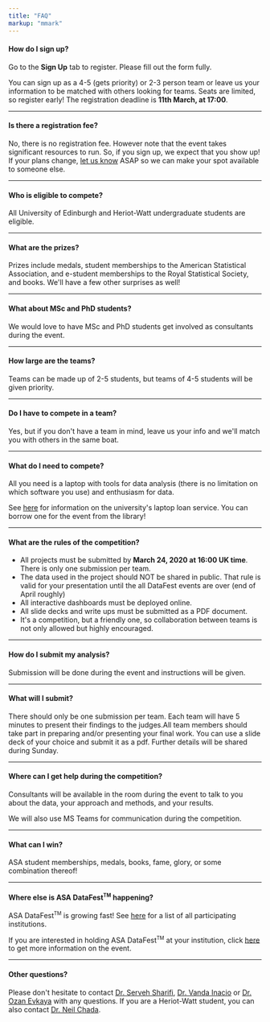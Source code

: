 ```yaml
---
title: "FAQ"
markup: "mmark"
---
```


#### <i class="fas fa-question-circle fa-fw"></i> How do I sign up?

Go to the **Sign Up** tab to register. Please fill out the form fully. 

You can sign up as a 4-5 (gets priority) or 2-3 person team or leave us your information to be matched with others looking for teams. Seats are limited, so register early! The registration deadline is **11th March, at 17:00**.

---

#### <i class="fas fa-question-circle fa-fw"></i> Is there a registration fee?

No, there is no registration fee. However note that the event takes significant resources to run. So, if you sign up, we expect that you show up! If your plans change, [let us know](mailto:Ozan.Evkaya@ed.ac.uk) ASAP so we can make your spot available to someone else.

---

#### <i class="fas fa-question-circle fa-fw"></i> Who is eligible to compete?</h4>

All University of Edinburgh and Heriot-Watt undergraduate students are eligible.

---

#### <i class="fas fa-question-circle fa-fw"></i> What are the prizes?</h4>

Prizes include medals, student memberships to the American Statistical Association, and e-student memberships to the Royal Statistical Society, and books. We'll have a few other surprises as well!

---

#### <i class="fas fa-question-circle fa-fw"></i> What about MSc and PhD students?

We would love to have MSc and PhD students get involved as consultants during the event.

---

#### <i class="fas fa-question-circle fa-fw"></i> How large are the teams?

Teams can be made up of 2-5 students, but teams of 4-5 students will be given priority.

---

#### <i class="fas fa-question-circle fa-fw"></i> Do I have to compete in a team?

Yes, but if you don't have a team in mind, leave us your info and we'll match you with others in the same boat.

---

#### <i class="fas fa-question-circle fa-fw"></i> What do I need to compete?

All you need is a laptop with tools for data analysis (there is no limitation on 
which software you use) and enthusiasm for data. 

See [here](https://www.ed.ac.uk/information-services/library-museum-gallery/using-library/borrowing-a-book/borrowing-laptops) for information on the university's laptop loan service. You can borrow one for the event from the library!

---

#### <i class="fas fa-question-circle fa-fw"></i> What are the rules of the competition?

- All projects must be submitted by **March 24, 2020 at 16:00 UK time**. There is only one submission per team. 
- The data used in the project should NOT be shared in public. That rule is valid for your presentation until the all DataFest events are over (end of April roughly)
- All interactive dashboards must be deployed online.
- All slide decks and write ups must be submitted as a PDF document.
- It's a competition, but a friendly one, so collaboration between teams is not only allowed but highly encouraged.


---

#### <i class="fas fa-question-circle fa-fw"></i> How do I submit my analysis? 

Submission will be done during the event and instructions will be given.  

---

#### <i class="fas fa-question-circle fa-fw"></i> What will I submit?

There should only be one submission per team. Each team will have 5 minutes to present their findings to the judges.All team members should take part in preparing and/or presenting your final work. You can use a slide deck of your choice and submit it as a pdf. Further details will be shared during Sunday.

---

#### <i class="fas fa-question-circle fa-fw"></i> Where can I get help during the competition? 

Consultants will be available in the room during the event to talk to you about the data, your approach and methods, and your results.

We will also use MS Teams for communication during the competition. 

---


#### <i class="fas fa-question-circle fa-fw"></i> What can I win?

ASA student memberships, medals, books, fame, glory, or some combination thereof!

---


#### <i class="fas fa-question-circle fa-fw"></i> Where else is ASA DataFest<sup><small>TM</small></sup> happening?</h4>

ASA DataFest<sup><small>TM</small></sup> is growing fast! See <a href="http://www.amstat.org/education/datafest/participants.cfm">here</a> for a list of all participating institutions. 

If you are interested in holding ASA DataFest<sup><small>TM</small></sup> at your institution, click <a href="http://www.amstat.org/education/datafest/hosting.cfm">here</a> to get more information on the event.

---

#### <i class="fas fa-question-circle fa-fw"></i> Other questions?

Please don't hesitate to contact [Dr. Serveh Sharifi](mailto:serveh.sharifi@ed.ac.uk), [Dr. Vanda Inacio](mailto:vanda.inacio@ed.ac.uk) or [Dr. Ozan Evkaya](mailto:Ozan.Evkaya@ed.ac.uk) with any questions. If you are a Heriot-Watt student, you can also contact [Dr. Neil Chada](mailto:n.chada@hw.ac.uk).

